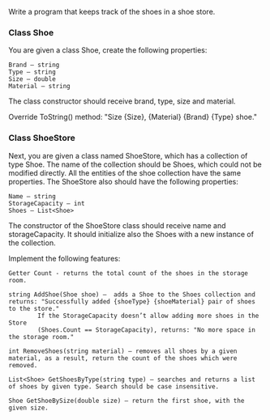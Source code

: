 Write a program that keeps track of the shoes in a shoe store.

### Class Shoe

You are given a class Shoe,  create the following properties:

	Brand – string
	Type – string
	Size – double
	Material – string

The class constructor should receive brand, type, size and material. 

Override ToString() method: "Size {Size}, {Material} {Brand} {Type} shoe."

### Class ShoeStore

Next, you are given a class named ShoeStore, which has a collection of type Shoe. The name of the collection should be Shoes, which could not be modified directly. All the entities of the shoe collection have the same properties.  The ShoeStore also should have the following properties:

	Name – string
	StorageCapacity – int
	Shoes – List<Shoe>
	
The constructor of the ShoeStore class should receive name and storageCapacity. It should initialize also the Shoes with a new instance of the collection.

Implement the following features:

	Getter Count - returns the total count of the shoes in the storage room.
	
	string AddShoe(Shoe shoe) –  adds a Shoe to the Shoes collection and returns: "Successfully added {shoeType} {shoeMaterial} pair of shoes to the store." 
			If the StorageCapacity doesn’t allow adding more shoes in the Store 
			(Shoes.Count == StorageCapacity), returns: "No more space in the storage room." 

	int RemoveShoes(string material) – removes all shoes by a given material, as a result, return the count of the shoes which were removed.
	
	List<Shoe> GetShoesByType(string type) – searches and returns a list of shoes by given type. Search should be case insensitive.
	
	Shoe GetShoeBySize(double size) – return the first shoe, with the given size.
